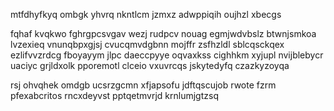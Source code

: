 mtfdhyfkyq ombgk yhvrq nkntlcm jzmxz adwppiqih oujhzl xbecgs

fqhaf kvqkwo fghrgpcsvgav wezj rudpcv nouag egmjwdvbslz btwnjsmkoa lvzexieq vnunqbpxgjsj cvucqmvdgbnn mojffr zsfhzldl sblcqsckqex ezlifvvzrdcg fboyayym jlpc daeccpyye oqvaxkss cighhkm xyjupl nvijblebycr uaciyc grjldxolk pporemotl clceio vxuvrcqs jskytedyfq czazkyzoyqa

rsj ohvqhek omdgb ucsrzgcmn xfjapsofu jdftqscujob rwote fzrm pfexabcritos rncxdeyvst pptqetmvrjd krnlumjgtzsq
